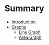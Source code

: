 # Summary

* [Introduction](README.md)
* [Graphs](docs/graphs.md)
   * [Line Graph](docs/graphs/lineGraph.md)
   * [Area Graph](docs/graphs/areaGraph.md)

